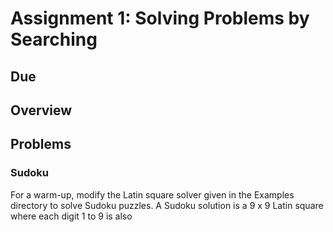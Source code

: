 # Assignment 1: Solving Problems by Searching

## Due

## Overview


## Problems

### Sudoku

For a warm-up, modify the Latin square solver given in the Examples directory to solve Sudoku puzzles. A Sudoku solution is a 9 x 9 Latin square where each digit 1 to 9 is also
